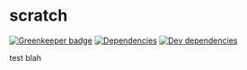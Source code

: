 # scratch

[![Greenkeeper badge](https://badges.greenkeeper.io/deancouch/scratch.svg)](https://greenkeeper.io/)
[![Dependencies](http://img.shields.io/david/deancouch/scratch.svg?style=flat)](https://david-dm.org/deancouch/scratch)
[![Dev dependencies](http://img.shields.io/david/dev/TabDigital/bison-types.svg?style=flat)](https://david-dm.org/deancouch/scratch)

test
blah
